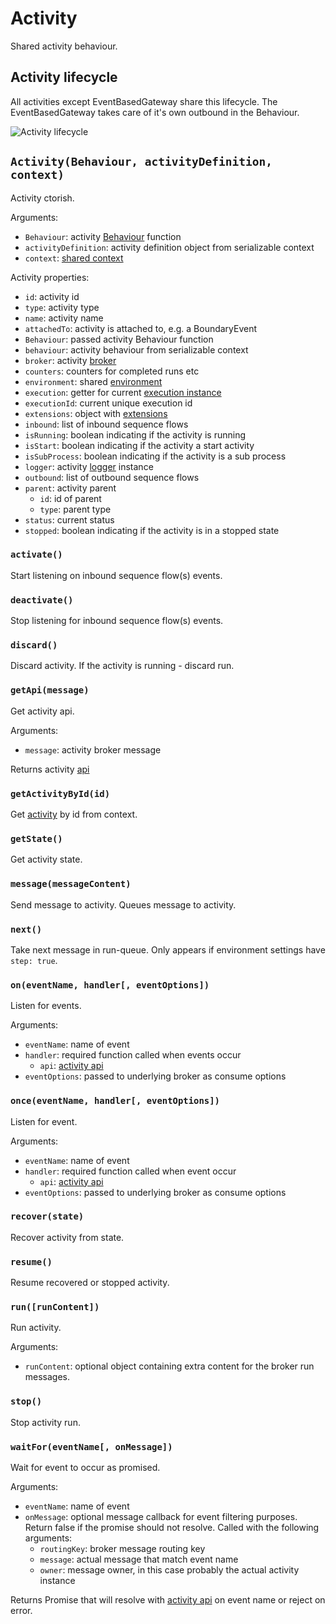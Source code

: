 Activity
========

Shared activity behaviour.

## Activity lifecycle

All activities except EventBasedGateway share this lifecycle. The EventBasedGateway takes care of it's own outbound in the Behaviour.

![Activity lifecycle](https://raw.github.com/paed01/bpmn-elements/master/docs/activity-lifecycle.png)

## `Activity(Behaviour, activityDefinition, context)`

Activity ctorish.

Arguments:
- `Behaviour`: activity [Behaviour](/docs/Extend.md) function
- `activityDefinition`: activity definition object from serializable context
- `context`: [shared context](/docs/Context.md)

Activity properties:
- `id`: activity id
- `type`: activity type
- `name`: activity name
- `attachedTo`: activity is attached to, e.g. a BoundaryEvent
- `Behaviour`: passed activity Behaviour function
- `behaviour`: activity behaviour from serializable context
- `broker`: activity [broker](https://github.com/paed01/smqp)
- `counters`: counters for completed runs etc
- `environment`: shared [environment](/docs/Environment)
- `execution`: getter for current [execution instance](/docs/ActivityExecution.md)
- `executionId`: current unique execution id
- `extensions`: object with [extensions](/docs/Extension.md)
- `inbound`: list of inbound sequence flows
- `isRunning`: boolean indicating if the activity is running
- `isStart`: boolean indicating if the activity a start activity
- `isSubProcess`:  boolean indicating if the activity is a sub process
- `logger`: activity [logger](/docs/Environment.md#logger) instance
- `outbound`: list of outbound sequence flows
- `parent`: activity parent
  - `id`: id of parent
  - `type`: parent type
- `status`: current status
- `stopped`: boolean indicating if the activity is in a stopped state

### `activate()`

Start listening on inbound sequence flow(s) events.

### `deactivate()`

Stop listening for inbound sequence flow(s) events.

### `discard()`

Discard activity. If the activity is running - discard run.

### `getApi(message)`

Get activity api.

Arguments:
- `message`: activity broker message

Returns activity [api](/docs/SharedApi.md)

### `getActivityById(id)`

Get [activity](/docs/Activity.md) by id from context.

### `getState()`

Get activity state.

### `message(messageContent)`

Send message to activity. Queues message to activity.

### `next()`

Take next message in run-queue. Only appears if environment settings have `step: true`.

### `on(eventName, handler[, eventOptions])`

Listen for events.

Arguments:
- `eventName`: name of event
- `handler`: required function called when events occur
  - `api`: [activity api](/docs/SharedApi.md)
- `eventOptions`: passed to underlying broker as consume options

### `once(eventName, handler[, eventOptions])`

Listen for event.

Arguments:
- `eventName`: name of event
- `handler`: required function called when event occur
  - `api`: [activity api](/docs/SharedApi.md)
- `eventOptions`: passed to underlying broker as consume options

### `recover(state)`

Recover activity from state.

### `resume()`

Resume recovered or stopped activity.

### `run([runContent])`

Run activity.

Arguments:
- `runContent`: optional object containing extra content for the broker run messages.

### `stop()`

Stop activity run.

### `waitFor(eventName[, onMessage])`

Wait for event to occur as promised.

Arguments:
- `eventName`: name of event
- `onMessage`: optional message callback for event filtering purposes. Return false if the promise should not resolve. Called with the following arguments:
  - `routingKey`: broker message routing key
  - `message`: actual message that match event name
  - `owner`: message owner, in this case probably the actual activity instance

Returns Promise that will resolve with [activity api](/docs/SharedApi.md) on event name or reject on error.
